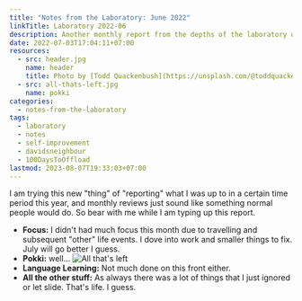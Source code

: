 ```yaml
---
title: "Notes from the Laboratory: June 2022"
linkTitle: Laboratory 2022-06
description: Another monthly report from the depths of the laboratory of kollitsch.den - June 2022
date: 2022-07-03T17:04:11+07:00
resources:
  - src: header.jpg
    name: header
    title: Photo by [Todd Quackenbush](https://unsplash.com/@toddquackenbush) via [Unsplash](https://unsplash.com/)
  - src: all-thats-left.jpg
    name: pokki
categories:
  - notes-from-the-laboratory
tags:
  - laboratory
  - notes
  - self-improvement
  - davidsneighbour
  - 100DaysToOffload
lastmod: 2023-08-07T19:33:03+07:00
---
```


I am trying this new "thing" of "reporting" what I was up to in a certain time period this year, and monthly reviews just sound like something normal people would do. So bear with me while I am typing up this report.

- **Focus:** I didn't had much focus this month due to travelling and subsequent "other" life events. I dove into work and smaller things to fix. July will go better I guess.
- **Pokki:** well…
  ![All that's left](/blog/2022/notes-from-the-laboratory-june/all-thats-left.jpg)
- **Language Learning:** Not much done on this front either.
- **All the other stuff:** As always there was a lot of things that I just ignored or let slide. That's life. I guess.

